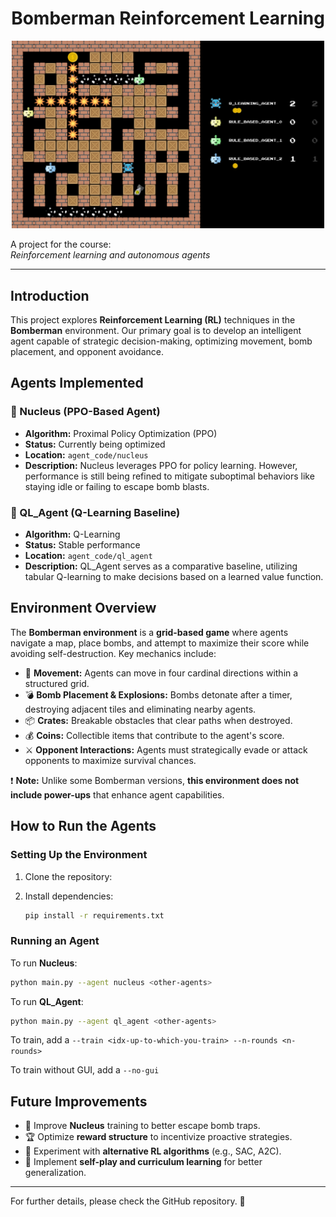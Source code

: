 <div align="center">

# Bomberman Reinforcement Learning

</div>
<div align="center">
  <img src="images/bomberman.png" width="500" alt="Bomberman">
</div>

A project for the course:  
*Reinforcement learning and autonomous agents*  

---

## Introduction
This project explores **Reinforcement Learning (RL)** techniques in the **Bomberman** environment. Our primary goal is to develop an intelligent agent capable of strategic decision-making, optimizing movement, bomb placement, and opponent avoidance.

## Agents Implemented

### 🔹 Nucleus (PPO-Based Agent)
- **Algorithm:** Proximal Policy Optimization (PPO)
- **Status:** Currently being optimized
- **Location:** `agent_code/nucleus`
- **Description:** Nucleus leverages PPO for policy learning. However, performance is still being refined to mitigate suboptimal behaviors like staying idle or failing to escape bomb blasts.

### 🔹 QL_Agent (Q-Learning Baseline)
- **Algorithm:** Q-Learning
- **Status:** Stable performance
- **Location:** `agent_code/ql_agent`
- **Description:** QL_Agent serves as a comparative baseline, utilizing tabular Q-learning to make decisions based on a learned value function.

## Environment Overview

The **Bomberman environment** is a **grid-based game** where agents navigate a map, place bombs, and attempt to maximize their score while avoiding self-destruction. Key mechanics include:

- 🏃 **Movement:** Agents can move in four cardinal directions within a structured grid.
- 💣 **Bomb Placement & Explosions:** Bombs detonate after a timer, destroying adjacent tiles and eliminating nearby agents.
- 📦 **Crates:** Breakable obstacles that clear paths when destroyed.
- 💰 **Coins:** Collectible items that contribute to the agent's score.
- ⚔️ **Opponent Interactions:** Agents must strategically evade or attack opponents to maximize survival chances.

❗ **Note:** Unlike some Bomberman versions, **this environment does not include power-ups** that enhance agent capabilities.

## How to Run the Agents

### Setting Up the Environment
1. Clone the repository:

2. Install dependencies:
   ```bash
   pip install -r requirements.txt
   ```

### Running an Agent
To run **Nucleus**:
```bash
python main.py --agent nucleus <other-agents>
```

To run **QL_Agent**:
```bash
python main.py --agent ql_agent <other-agents>
```

To train, add a `--train <idx-up-to-which-you-train> --n-rounds <n-rounds>`

To train without GUI, add a `--no-gui`

## Future Improvements
- 🧠 Improve **Nucleus** training to better escape bomb traps.
- 🏆 Optimize **reward structure** to incentivize proactive strategies.
- 🎯 Experiment with **alternative RL algorithms** (e.g., SAC, A2C).
- 🔄 Implement **self-play and curriculum learning** for better generalization.

---

For further details, please check the GitHub repository. 🚀

